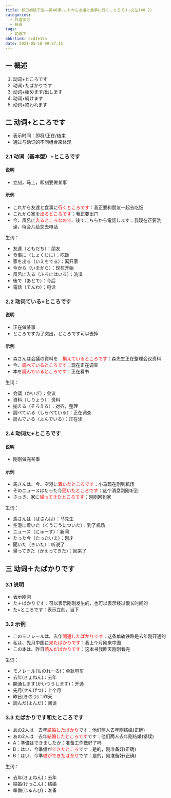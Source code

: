 ```yaml
---
title: 标日初级下册——第40课-これから友達と食事に行くことろです-文法(40.2)
categories:
  - 外语学习
  - 日语
tags:
  - 初级下
abbrlink: bcd1e15b
date: 2021-05-18 09:27:15
---
```

## 一 概述

1. 动词+ところです
2. 动词+たばかりです
3. 动词+始めます/出します
4. 动词+続けます
5. 动词+終われます

<!--more-->

## 二 动词+ところです

* 表示时间：即将/正在/结束
* 通过与动词的不同组合来体现

### 2.1 动词（基本型）+ところです

#### 说明
* 立刻，马上，即刻要做某事

#### 示例

* これから友達と食事に<font color=red>行くところです</font>：我正要和朋友一起去吃饭
* これから家を<font color=red>出るところです</font>：我正要出门
* 今、風呂に<font color=red>入るところなので</font>、後でこちらから電話します：我现在正要洗澡，待会儿给您去电话

生词：

* 友達（ともだち）：朋友
* 食事に（しょくじに）：吃饭
* 家を出る（いえをでる）：离开家
* 今から（いまから）：现在开始
* 風呂に入る（ふろにはいる）：洗澡
* 後で（あとで）：今后
* 電話（でんわ）：电话

### 2.2 动词ている+ところです

#### 说明

* 正在做某事
* ところです为了突出，ところです可以去掉

#### 示例

* 森さんは会議の資料を　<font color=red>揃えているところです</font>：森先生正在整理会议资料
* 今、<font color=red>調べているところです</font>：现在正在调查
* 本を<font color=red>読んでいるところです</font>：正在看书

生词：

* 会議（かいぎ）：会议
* 資料（しりょう）：资料
* 揃える（そろえる）：对齐，整理
* 調べている（しらべている）：正在调查
* 読んでいる（よんでいる）：正在读

### 2.4 动词た+ところです

#### 说明

* 刚刚做完某事

#### 示例

* 馬さんは、今、空港に<font color=red>着いたところです</font>：小马现在刚到机场
* そのニュースはたった今<font color=red>聞いたところです</font>：这个消息刚刚听到
* さっき、家に<font color=red>帰ってきたところです</font>：刚刚回到家

生词：

* 馬さんは（ばさんは）：马先生
* 空港に着いた（くうこうについた）：到了机场
* ニュース（にゅーす）：新闻
* たった今（たったいま）：刚才
* 聞いた（きいた）：听说了
* 帰ってきた（かえってきた）：回来了

## 三 动词＋たばかりです

### 3.1  说明

* 表示刚刚
* た＋ばかりです：可以表示刚刚发生的，也可以表示经过很长时间的
* た+ところです：表示立刻，当下

###  3.2 示例
* このモノレールは、去年<font color=red>開通したばかりです</font>：这条单轨铁路是去年刚开通的
* 私は、先月中国に<font color=red>来たばかりです</font>：我上个月刚来中国
* この本は、昨日<font color=red>読んだばかりです</font>：这本书我昨天刚刚看完

生词：

* モノレール(ものれーる)：单轨电车
* 去年(きょねん)：去年
* 開通します(かいつうします)：开通
* 先月(せんげつ)：上个月
* 昨日(きのう)：昨天
* 読んだ(よんだ)：阅读

### 3.3 たばかりです和たところです

* あの2人は　去年<font color=red>結婚したばかり</font>です：他们两人去年刚结婚(正确)
* あの2人は　去年<font color=red>結婚したところです</font>です：他们两人去年刚结婚(错误)
* A：準備はできましたか：准备工作做好了吗
* B：はい、今準備が<font color=red>できたところ</font>です：是的，刚准备好(正确)
* B：はい、今準<font color=red>備ができたばかり</font>です：是的，刚准备好(正确)

生词：

* 去年(きょねん)：去年
* 結婚(けっこん)：结婚
* 準備(じゅんび)：准备